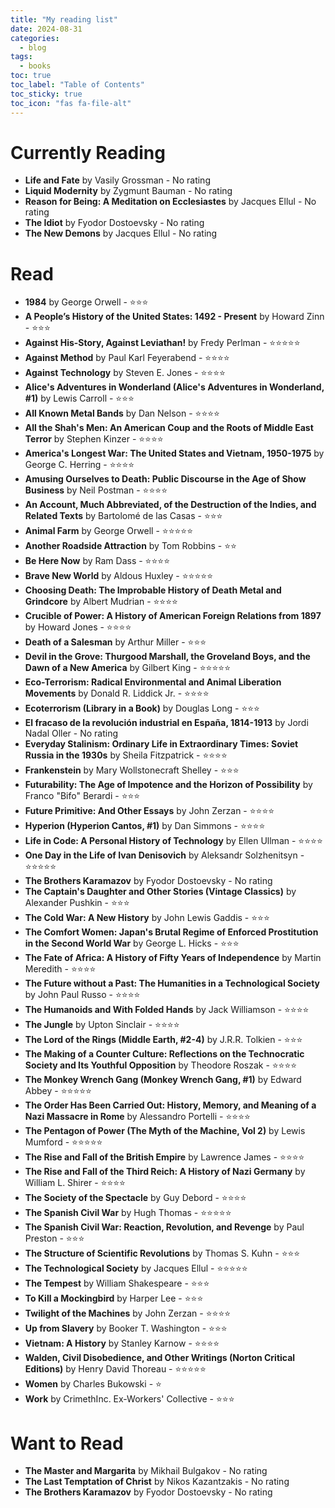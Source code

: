 ```yaml
---
title: "My reading list"
date: 2024-08-31
categories:
  - blog
tags:
  - books
toc: true
toc_label: "Table of Contents"
toc_sticky: true
toc_icon: "fas fa-file-alt"
---
```

# Currently Reading  
- **Life and Fate** by Vasily Grossman - No rating
- **Liquid Modernity** by Zygmunt Bauman - No rating
- **Reason for Being: A Meditation on Ecclesiastes** by Jacques Ellul - No rating
- **The Idiot** by Fyodor Dostoevsky - No rating
- **The New Demons** by Jacques Ellul - No rating

# Read  
- **1984** by George Orwell - ⭐⭐⭐
- **A People’s History of the United States: 1492 - Present** by Howard Zinn - ⭐⭐⭐
- **Against His-Story, Against Leviathan!** by Fredy Perlman - ⭐⭐⭐⭐⭐
- **Against Method** by Paul Karl Feyerabend - ⭐⭐⭐⭐
- **Against Technology** by Steven E. Jones - ⭐⭐⭐⭐
- **Alice's Adventures in Wonderland (Alice's Adventures in Wonderland, #1)** by Lewis Carroll - ⭐⭐⭐
- **All Known Metal Bands** by Dan Nelson - ⭐⭐⭐⭐
- **All the Shah's Men: An American Coup and the Roots of Middle East Terror** by Stephen Kinzer - ⭐⭐⭐⭐
- **America's Longest War: The United States and Vietnam, 1950-1975** by George C. Herring - ⭐⭐⭐⭐
- **Amusing Ourselves to Death: Public Discourse in the Age of Show Business** by Neil Postman - ⭐⭐⭐⭐
- **An Account, Much Abbreviated, of the Destruction of the Indies, and Related Texts** by Bartolomé de las Casas - ⭐⭐⭐
- **Animal Farm** by George Orwell - ⭐⭐⭐⭐⭐
- **Another Roadside Attraction** by Tom Robbins - ⭐⭐
- **Be Here Now** by Ram Dass - ⭐⭐⭐⭐
- **Brave New World** by Aldous Huxley - ⭐⭐⭐⭐⭐
- **Choosing Death: The Improbable History of Death Metal and Grindcore** by Albert Mudrian - ⭐⭐⭐⭐
- **Crucible of Power: A History of American Foreign Relations from 1897** by Howard Jones - ⭐⭐⭐⭐
- **Death of a Salesman** by Arthur Miller - ⭐⭐⭐
- **Devil in the Grove: Thurgood Marshall, the Groveland Boys, and the Dawn of a New America** by Gilbert King - ⭐⭐⭐⭐⭐
- **Eco-Terrorism: Radical Environmental and Animal Liberation Movements** by Donald R. Liddick Jr. - ⭐⭐⭐⭐
- **Ecoterrorism (Library in a Book)** by Douglas Long - ⭐⭐⭐
- **El fracaso de la revolución industrial en España, 1814-1913** by Jordi Nadal Oller - No rating
- **Everyday Stalinism: Ordinary Life in Extraordinary Times: Soviet Russia in the 1930s** by Sheila Fitzpatrick - ⭐⭐⭐⭐
- **Frankenstein** by Mary Wollstonecraft Shelley - ⭐⭐⭐
- **Futurability: The Age of Impotence and the Horizon of Possibility** by Franco "Bifo" Berardi - ⭐⭐⭐
- **Future Primitive: And Other Essays** by John Zerzan - ⭐⭐⭐⭐
- **Hyperion (Hyperion Cantos, #1)** by Dan Simmons - ⭐⭐⭐⭐
- **Life in Code: A Personal History of Technology** by Ellen Ullman - ⭐⭐⭐⭐
- **One Day in the Life of Ivan Denisovich** by Aleksandr Solzhenitsyn - ⭐⭐⭐⭐⭐
- **The Brothers Karamazov** by Fyodor Dostoevsky - No rating
- **The Captain's Daughter and Other Stories (Vintage Classics)** by Alexander Pushkin - ⭐⭐⭐
- **The Cold War: A New History** by John Lewis Gaddis - ⭐⭐⭐
- **The Comfort Women: Japan's Brutal Regime of Enforced Prostitution in the Second World War** by George L. Hicks - ⭐⭐⭐
- **The Fate of Africa: A History of Fifty Years of Independence** by Martin Meredith - ⭐⭐⭐⭐
- **The Future without a Past: The Humanities in a Technological Society** by John Paul Russo - ⭐⭐⭐⭐
- **The Humanoids and With Folded Hands** by Jack Williamson - ⭐⭐⭐⭐
- **The Jungle** by Upton Sinclair - ⭐⭐⭐⭐
- **The Lord of the Rings (Middle Earth, #2-4)** by J.R.R. Tolkien - ⭐⭐⭐
- **The Making of a Counter Culture: Reflections on the Technocratic Society and Its Youthful Opposition** by Theodore Roszak - ⭐⭐⭐⭐
- **The Monkey Wrench Gang (Monkey Wrench Gang, #1)** by Edward Abbey - ⭐⭐⭐⭐⭐
- **The Order Has Been Carried Out: History, Memory, and Meaning of a Nazi Massacre in Rome** by Alessandro Portelli - ⭐⭐⭐⭐
- **The Pentagon of Power (The Myth of the Machine, Vol 2)** by Lewis Mumford - ⭐⭐⭐⭐⭐
- **The Rise and Fall of the British Empire** by Lawrence James - ⭐⭐⭐⭐
- **The Rise and Fall of the Third Reich: A History of Nazi Germany** by William L. Shirer - ⭐⭐⭐⭐
- **The Society of the Spectacle** by Guy Debord - ⭐⭐⭐⭐
- **The Spanish Civil War** by Hugh Thomas - ⭐⭐⭐⭐⭐
- **The Spanish Civil War: Reaction, Revolution, and Revenge** by Paul Preston - ⭐⭐⭐
- **The Structure of Scientific Revolutions** by Thomas S. Kuhn - ⭐⭐⭐
- **The Technological Society** by Jacques Ellul - ⭐⭐⭐⭐⭐
- **The Tempest** by William Shakespeare - ⭐⭐⭐
- **To Kill a Mockingbird** by Harper Lee - ⭐⭐⭐
- **Twilight of the Machines** by John Zerzan - ⭐⭐⭐⭐
- **Up from Slavery** by Booker T. Washington - ⭐⭐⭐
- **Vietnam: A History** by Stanley Karnow - ⭐⭐⭐⭐
- **Walden, Civil Disobedience, and Other Writings (Norton Critical Editions)** by Henry David Thoreau - ⭐⭐⭐⭐⭐
- **Women** by Charles Bukowski - ⭐
- **Work** by CrimethInc. Ex-Workers' Collective - ⭐⭐⭐

# Want to Read  
- **The Master and Margarita** by Mikhail Bulgakov - No rating
- **The Last Temptation of Christ** by Nikos Kazantzakis - No rating
- **The Brothers Karamazov** by Fyodor Dostoevsky - No rating
